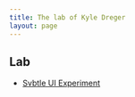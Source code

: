 ```yaml
---
title: The lab of Kyle Dreger
layout: page
---
```


## Lab

- [Svbtle UI Experiment](svbtle-experiment.html)